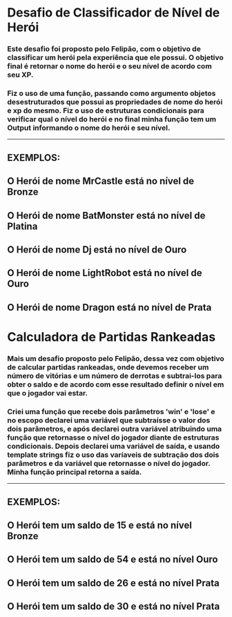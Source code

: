 # Desafio de Classificador de Nível de Herói



### Este desafio foi proposto pelo Felipão, com o objetivo de classificar um herói pela experiência que ele possui. O objetivo final é retornar o nome do herói e o seu nível de acordo com seu XP.

### Fiz o uso de uma função, passando como argumento objetos desestruturados que possui as propriedades de nome do herói e xp do mesmo. Fiz o uso de estruturas condicionais para verificar qual o nível do herói e no final minha função tem um Output informando o nome do herói e seu nível.

------
EXEMPLOS:
-------------------------------------
O Herói de nome MrCastle está no nível de Bronze
-------------------------------------
O Herói de nome BatMonster está no nível de Platina
-------------------------------------
O Herói de nome Dj está no nível de Ouro
-------------------------------------
O Herói de nome LightRobot está no nível de Ouro
-------------------------------------
O Herói de nome Dragon está no nível de Prata
-------------------------------------



# Calculadora de Partidas Rankeadas


### Mais um desafio proposto pelo Felipão, dessa vez com objetivo de calcular partidas rankeadas, onde devemos receber um número de vitórias e um número de derrotas e subtrai-los para obter o saldo e de acordo com esse resultado definir o nível em que o jogador vai estar.

### Criei uma função que recebe dois parâmetros 'win' e 'lose' e no escopo declarei uma variável que subtraísse o valor dos dois parâmetros, e após declarei outra variável atribuindo uma função que retornasse o nível do jogador diante de estruturas condicionais. Depois declarei uma variável de saída, e usando template strings fiz o uso das varíaveis de subtração dos dois parâmetros e da variável que retornasse o nível do jogador. Minha função principal retorna a saída.

------
EXEMPLOS:
-------------------------------------
O Herói tem um saldo de 15 e está no nível Bronze
-------------------------------------
O Herói tem um saldo de 54 e está no nível Ouro
-------------------------------------
O Herói tem um saldo de 26 e está no nível Prata
-------------------------------------
O Herói tem um saldo de 30 e está no nível Prata
-------------------------------------
